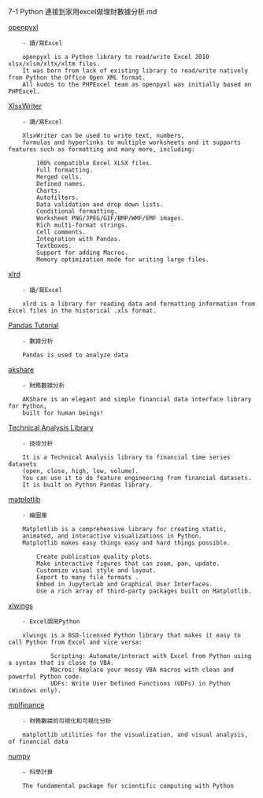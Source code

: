 7-1 Python 連接到家用excel做理財數據分析.md



[openpyxl](https://openpyxl.readthedocs.io/en/stable/)

        - 讀/寫Excel

        openpyxl is a Python library to read/write Excel 2010 xlsx/xlsm/xltx/xltm files.
        It was born from lack of existing library to read/write natively from Python the Office Open XML format.
        All kudos to the PHPExcel team as openpyxl was initially based on PHPExcel.



[XlsxWriter](https://pypi.org/project/XlsxWriter/)

        - 讀/寫Excel
        
        XlsxWriter can be used to write text, numbers, 
        formulas and hyperlinks to multiple worksheets and it supports features such as formatting and many more, including:

            100% compatible Excel XLSX files.
            Full formatting.
            Merged cells.
            Defined names.
            Charts.
            Autofilters.
            Data validation and drop down lists.
            Conditional formatting.
            Worksheet PNG/JPEG/GIF/BMP/WMF/EMF images.
            Rich multi-format strings.
            Cell comments.
            Integration with Pandas.
            Textboxes.
            Support for adding Macros.
            Memory optimization mode for writing large files.


[xlrd](https://pypi.org/project/xlrd/)

        - 讀/寫Excel
        
        xlrd is a library for reading data and formatting information from Excel files in the historical .xls format.
        
        
        
[Pandas Tutorial](https://www.w3schools.com/python/pandas/default.asp)

        - 數據分析

        Pandas is used to analyze data



[akshare](https://pypi.org/project/akshare/)

        - 財務數據分析
        
        AKShare is an elegant and simple financial data interface library for Python, 
        built for human beings!

[Technical Analysis Library](https://technical-analysis-library-in-python.readthedocs.io/en/latest/)

        - 技術分析
        
        It is a Technical Analysis library to financial time series datasets
        (open, close, high, low, volume). 
        You can use it to do feature engineering from financial datasets. 
        It is built on Python Pandas library.
        
        

[matplotlib](https://pypi.org/project/matplotlib/)

        - 繪圖庫
        
        Matplotlib is a comprehensive library for creating static, 
        animated, and interactive visualizations in Python. 
        Matplotlib makes easy things easy and hard things possible.

            Create publication quality plots.
            Make interactive figures that can zoom, pan, update.
            Customize visual style and layout.
            Export to many file formats .
            Embed in JupyterLab and Graphical User Interfaces.
            Use a rich array of third-party packages built on Matplotlib.

[xlwings](https://pypi.org/project/xlwings/)

        - Excel調用Python
        
        xlwings is a BSD-licensed Python library that makes it easy to call Python from Excel and vice versa:

                Scripting: Automate/interact with Excel from Python using a syntax that is close to VBA.
                Macros: Replace your messy VBA macros with clean and powerful Python code.
                UDFs: Write User Defined Functions (UDFs) in Python (Windows only).

[mplfinance](https://github.com/matplotlib/mplfinance#newapi)

        - 財務數據的可視化和可視化分析

        matplotlib utilities for the visualization, and visual analysis, of financial data
    
    
[numpy](https://numpy.org/)

        - 科學計算
        
        The fundamental package for scientific computing with Python
        
